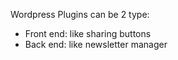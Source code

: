 Wordpress Plugins can be 2 type:
- Front end: like sharing buttons
- Back end: like newsletter manager
